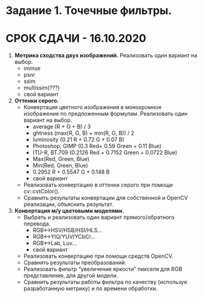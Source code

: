 # Задание 1. Точечные фильтры. 
# СРОК СДАЧИ - 16.10.2020

1. __Метрика сходства двух изображений.__ Реализовать один вариант на выбор.
    * immse
    * psnr
    * ssim
    * multissim(???)
    * свой вариант
2. __Оттенки серого.__
    * Конвертация цветного изображения в монохромное изображение по предложенным формулам. Реализовать один вариант на выбор.
        + average  (R + G + B) / 3
        + ghtness  (max(R, G, B) + min(R, G, B)) / 2
        + luminosity (0.21 R + 0.72 G + 0.07 B)
        + Photoshop, GIMP (0.3 Red+ 0.59 Green + 0.11 Blue)
        + ITU-R, BT.709 (0.2126 Red +  0.7152 Green + 0.0722 Blue)
        + Max(Red, Green, Blue)
        + Min(Red, Green, Blue)
        + 0.2952 R + 0.5547 G + 0.148 B
        + свой вариант
    * Реализовать конвертацию в оттенки серого при помощи cv::cvtColor().
    * Сравнить результаты конвертации для собственной и OpenCV реализации, объяснить результат.
3. __Конвертация м/у цветовыми моделями.__
    * Выбрать и реализовать один вариант прямого/обратного перевода.
        + RGB<->HSV/HSB/HSI/HLS...
        + RGB<->YIQ/YUV/YCbCr…
        + RGB<->Lab, Luv…
        + свой вариант
    * Реализовать конвертацию при помощи средств OpenCV.
    * Сравнить результаты преобразований.
    * Реализовать фильтр “увеличение яркости” пикселя для RGB представления, для другой модели.
    * Сравнить результаты работы фильтра по качеству (используя разработанную метрику) и по времени обработки.